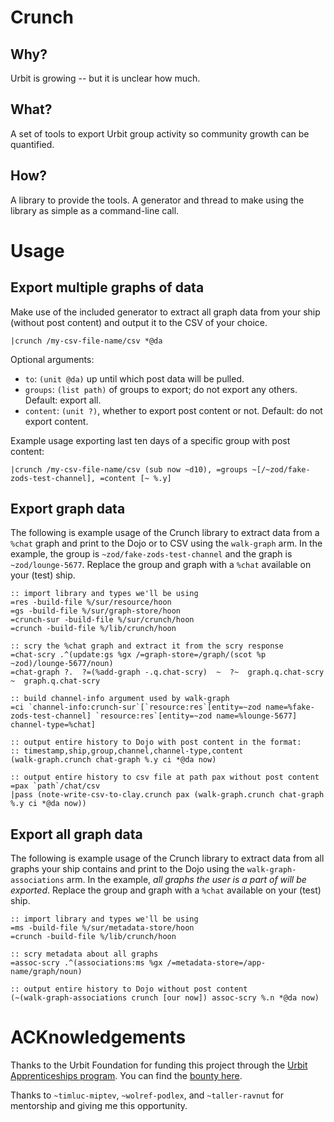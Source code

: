 # Crunch

## Why?
Urbit is growing -- but it is unclear how much.

## What?
A set of tools to export Urbit group activity so community growth can be quantified.

## How?
A library to provide the tools.
A generator and thread to make using the library as simple as a command-line call.


# Usage
## Export multiple graphs of data
Make use of the included generator to extract all graph data from your ship (without post content) and output it to the CSV of your choice.
```
|crunch /my-csv-file-name/csv *@da
```

Optional arguments:
* `to`: `(unit @da)` up until which post data will be pulled.
* `groups`: `(list path)` of groups to export; do not export any others. Default: export all.
* `content`: `(unit ?)`, whether to export post content or not. Default: do not export content.

Example usage exporting last ten days of a specific group with post content:
```
|crunch /my-csv-file-name/csv (sub now ~d10), =groups ~[/~zod/fake-zods-test-channel], =content [~ %.y]
```

## Export graph data
The following is example usage of the Crunch library to extract data from a `%chat` graph and print to the Dojo or to CSV using the `walk-graph` arm.
In the example, the group is `~zod/fake-zods-test-channel` and the graph is `~zod/lounge-5677`.
Replace the group and graph with a `%chat` available on your (test) ship.
```
:: import library and types we'll be using
=res -build-file %/sur/resource/hoon
=gs -build-file %/sur/graph-store/hoon
=crunch-sur -build-file %/sur/crunch/hoon
=crunch -build-file %/lib/crunch/hoon

:: scry the %chat graph and extract it from the scry response
=chat-scry .^(update:gs %gx /=graph-store=/graph/(scot %p ~zod)/lounge-5677/noun)
=chat-graph ?.  ?=(%add-graph -.q.chat-scry)  ~  ?~  graph.q.chat-scry  ~  graph.q.chat-scry

:: build channel-info argument used by walk-graph
=ci `channel-info:crunch-sur`[`resource:res`[entity=~zod name=%fake-zods-test-channel] `resource:res`[entity=~zod name=%lounge-5677] channel-type=%chat]

:: output entire history to Dojo with post content in the format:
:: timestamp,ship,group,channel,channel-type,content
(walk-graph.crunch chat-graph %.y ci *@da now)

:: output entire history to csv file at path pax without post content
=pax `path`/chat/csv
|pass (note-write-csv-to-clay.crunch pax (walk-graph.crunch chat-graph %.y ci *@da now))
```

## Export all graph data
The following is example usage of the Crunch library to extract data from all graphs your ship contains and print to the Dojo using the `walk-graph-associations` arm.
In the example, *all graphs the user is a part of will be exported*.
Replace the group and graph with a `%chat` available on your (test) ship.
```
:: import library and types we'll be using
=ms -build-file %/sur/metadata-store/hoon
=crunch -build-file %/lib/crunch/hoon

:: scry metadata about all graphs
=assoc-scry .^(associations:ms %gx /=metadata-store=/app-name/graph/noun)

:: output entire history to Dojo without post content
(~(walk-graph-associations crunch [our now]) assoc-scry %.n *@da now)
```

# ACKnowledgements
Thanks to the Urbit Foundation for funding this project through the [Urbit Apprenticeships program](https://urbit.org/grants/apprenticeships/).
You can find the [bounty here](https://urbit.org/grants/bounties/analytics-script/).

Thanks to `~timluc-miptev`, `~wolref-podlex`, and `~taller-ravnut` for mentorship and giving me this opportunity.
